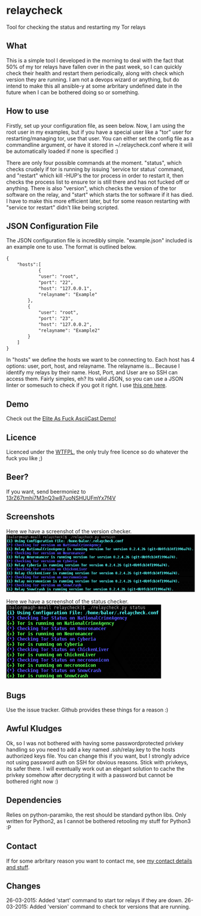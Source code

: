 # relaycheck
Tool for checking the status and restarting my Tor relays

## What
This is a simple tool I developed in the morning to deal with the fact that 50% of my tor relays have fallen over in the past week, so I can quickly check their health and restart them 
periodically, along with check which version they are running. I am not a devops wizard or anything, but do intend to make this all ansible-y at some arbritary undefined date in the 
future when I can be bothered doing so or 
something.

## How to use
Firstly, set up your configuration file, as seen below. Now, I am using the root user in my examples, but if you have a special user like a "tor" user for restarting/managing tor, use 
that user. You can either set the config file as a commandline argument, or have it stored in ~/.relaycheck.conf where it will be automatically loaded if none is specified :)

There are only four possible commands at the moment. "status", which checks crudely if tor is running by issuing 'service tor status' command, and "restart" which kill -HUP's the tor 
process in order to restart it, then checks the process list to ensure tor is still there and has not fucked off or anything. There is also "version", which checks the version of the 
tor software on the relay, and "start" which starts the tor software if it has died. I have to make this more efficient later, but for some 
reason restarting with "service tor restart" didn't like being scripted.

## JSON Configuration File  
The JSON configuration file is incredibly simple. "example.json" included is an example one to use. The format is outlined below.  

```
{
    "hosts":[
            {
            "user": "root",
            "port": "22",
            "host": "127.0.0.1",
            "relayname": "Example"
        },
        {
            "user": "root",
            "port": "23",
            "host": "127.0.0.2",
            "relayname": "Example2"
        }
    ]
}
```
In "hosts" we define the hosts we want to be connecting to. Each host has 4 options: user, port, host, and relayname. The relayname is... Because I identify my relays by their name. 
Host, Port, and User are so SSH can access them. Fairly simples, eh? Its valid JSON, so you can use a JSON linter or somesuch to check if you got it right. I use [this one 
here][jsonlinter].

## Demo  
Check out the [Elite As Fuck AsciiCast Demo!][asciinema]

## Licence  
Licenced under the [WTFPL][wtfpl], the only truly free licence so do whatever the fuck you like ;)

## Beer?  
If you want, send beermoniez to [13rZ67tmhi7M3nQ3w87uoNSHUUFmYx7f4V][bitcoin:13rZ67tmhi7M3nQ3w87uoNSHUUFmYx7f4V]

## Screenshots
Here we have a screenshot of the version checker.
![Version Check](https://raw.githubusercontent.com/0x27/relaycheck/master/screenshots/screenshot-versioncheck-20150326.png)

Here we have a screenshot of the status checker.
![Status Check](https://raw.githubusercontent.com/0x27/relaycheck/master/screenshots/screenshot-statuscheck-20150326.png)

## Bugs
Use the issue tracker. Github provides these things for a reason :)

## Awful Kludges
Ok, so I was not bothered with having some passwordprotected privkey handling so you need to add a key named .ssh/relay.key to the hosts authorized keys file. You can change this if 
you want, but I strongly advice not using password auth on SSH for obvious reasons. Stick with privkeys, its safer there. I will eventually work out an elegant solution to cache the 
privkey somehow after decrypting it with a password but cannot be bothered right now :)

## Dependencies
Relies on python-paramiko, the rest should be standard python libs. Only written for Python2, as I cannot be bothered retooling my stuff for Python3 :P

## Contact
If for some arbritary reason you want to contact me, see [my contact details and stuff][contact].

## Changes
26-03-2015: Added 'start' command to start tor relays if they are down.
26-03-2015: Added 'version' command to check tor versions that are running.

[jsonlinter]: http://jsonformatter.curiousconcept.com/
[asciinema]: https://asciinema.org/a/17999
[wtfpl]: http://wtfpl.net
[bitcoin:13rZ67tmhi7M3nQ3w87uoNSHUUFmYx7f4V]: bitcoin:13rZ67tmhi7M3nQ3w87uoNSHUUFmYx7f4V
[contact]: http://0x27.me/about/
